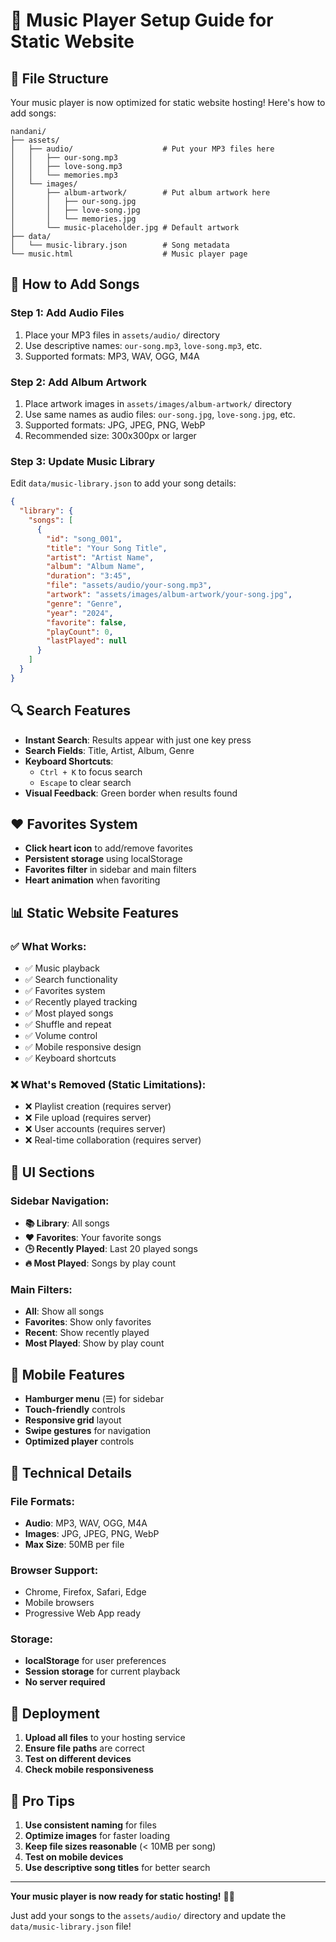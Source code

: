 # 🎵 Music Player Setup Guide for Static Website

## 📁 **File Structure**

Your music player is now optimized for static website hosting! Here's how to add songs:

```
nandani/
├── assets/
│   ├── audio/                    # Put your MP3 files here
│   │   ├── our-song.mp3
│   │   ├── love-song.mp3
│   │   └── memories.mp3
│   └── images/
│       ├── album-artwork/        # Put album artwork here
│       │   ├── our-song.jpg
│       │   ├── love-song.jpg
│       │   └── memories.jpg
│       └── music-placeholder.jpg # Default artwork
├── data/
│   └── music-library.json        # Song metadata
└── music.html                    # Music player page
```

## 🎵 **How to Add Songs**

### Step 1: Add Audio Files
1. Place your MP3 files in `assets/audio/` directory
2. Use descriptive names: `our-song.mp3`, `love-song.mp3`, etc.
3. Supported formats: MP3, WAV, OGG, M4A

### Step 2: Add Album Artwork
1. Place artwork images in `assets/images/album-artwork/` directory
2. Use same names as audio files: `our-song.jpg`, `love-song.jpg`, etc.
3. Supported formats: JPG, JPEG, PNG, WebP
4. Recommended size: 300x300px or larger

### Step 3: Update Music Library
Edit `data/music-library.json` to add your song details:

```json
{
  "library": {
    "songs": [
      {
        "id": "song_001",
        "title": "Your Song Title",
        "artist": "Artist Name",
        "album": "Album Name",
        "duration": "3:45",
        "file": "assets/audio/your-song.mp3",
        "artwork": "assets/images/album-artwork/your-song.jpg",
        "genre": "Genre",
        "year": "2024",
        "favorite": false,
        "playCount": 0,
        "lastPlayed": null
      }
    ]
  }
}
```

## 🔍 **Search Features**

- **Instant Search**: Results appear with just one key press
- **Search Fields**: Title, Artist, Album, Genre
- **Keyboard Shortcuts**: 
  - `Ctrl + K` to focus search
  - `Escape` to clear search
- **Visual Feedback**: Green border when results found

## ❤️ **Favorites System**

- **Click heart icon** to add/remove favorites
- **Persistent storage** using localStorage
- **Favorites filter** in sidebar and main filters
- **Heart animation** when favoriting

## 📊 **Static Website Features**

### ✅ **What Works:**
- ✅ Music playback
- ✅ Search functionality
- ✅ Favorites system
- ✅ Recently played tracking
- ✅ Most played songs
- ✅ Shuffle and repeat
- ✅ Volume control
- ✅ Mobile responsive design
- ✅ Keyboard shortcuts

### ❌ **What's Removed (Static Limitations):**
- ❌ Playlist creation (requires server)
- ❌ File upload (requires server)
- ❌ User accounts (requires server)
- ❌ Real-time collaboration (requires server)

## 🎨 **UI Sections**

### Sidebar Navigation:
- **📚 Library**: All songs
- **❤️ Favorites**: Your favorite songs
- **🕒 Recently Played**: Last 20 played songs
- **🔥 Most Played**: Songs by play count

### Main Filters:
- **All**: Show all songs
- **Favorites**: Show only favorites
- **Recent**: Show recently played
- **Most Played**: Show by play count

## 📱 **Mobile Features**

- **Hamburger menu** (☰) for sidebar
- **Touch-friendly** controls
- **Responsive grid** layout
- **Swipe gestures** for navigation
- **Optimized player** controls

## 🔧 **Technical Details**

### File Formats:
- **Audio**: MP3, WAV, OGG, M4A
- **Images**: JPG, JPEG, PNG, WebP
- **Max Size**: 50MB per file

### Browser Support:
- Chrome, Firefox, Safari, Edge
- Mobile browsers
- Progressive Web App ready

### Storage:
- **localStorage** for user preferences
- **Session storage** for current playback
- **No server required**

## 🚀 **Deployment**

1. **Upload all files** to your hosting service
2. **Ensure file paths** are correct
3. **Test on different devices**
4. **Check mobile responsiveness**

## 🎯 **Pro Tips**

1. **Use consistent naming** for files
2. **Optimize images** for faster loading
3. **Keep file sizes reasonable** (< 10MB per song)
4. **Test on mobile devices**
5. **Use descriptive song titles** for better search

---

**Your music player is now ready for static hosting!** 🎵✨

Just add your songs to the `assets/audio/` directory and update the `data/music-library.json` file!
